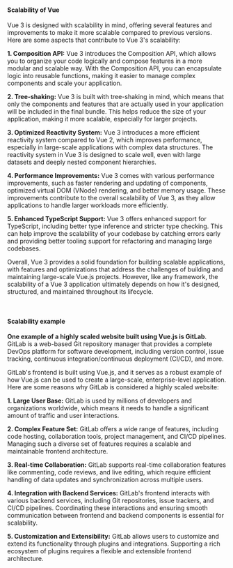 <h4>Scalability of Vue</h4>

Vue 3 is designed with scalability in mind, offering several features and improvements to make it more scalable compared to previous versions. Here are some aspects that contribute to Vue 3's scalability:

<b>1. Composition API:</b> Vue 3 introduces the Composition API, which allows you to organize your code logically and compose features in a more modular and scalable way. With the Composition API, you can encapsulate logic into reusable functions, making it easier to manage complex components and scale your application.

<b>2. Tree-shaking:</b> Vue 3 is built with tree-shaking in mind, which means that only the components and features that are actually used in your application will be included in the final bundle. This helps reduce the size of your application, making it more scalable, especially for larger projects.

<b>3. Optimized Reactivity System:</b> Vue 3 introduces a more efficient reactivity system compared to Vue 2, which improves performance, especially in large-scale applications with complex data structures. The reactivity system in Vue 3 is designed to scale well, even with large datasets and deeply nested component hierarchies.

<b>4. Performance Improvements:</b> Vue 3 comes with various performance improvements, such as faster rendering and updating of components, optimized virtual DOM (VNode) rendering, and better memory usage. These improvements contribute to the overall scalability of Vue 3, as they allow applications to handle larger workloads more efficiently.

<b>5. Enhanced TypeScript Support:</b> Vue 3 offers enhanced support for TypeScript, including better type inference and stricter type checking. This can help improve the scalability of your codebase by catching errors early and providing better tooling support for refactoring and managing large codebases.

Overall, Vue 3 provides a solid foundation for building scalable applications, with features and optimizations that address the challenges of building and maintaining large-scale Vue.js projects. However, like any framework, the scalability of a Vue 3 application ultimately depends on how it's designed, structured, and maintained throughout its lifecycle.

&nbsp;</br>
<h4>Scalability example</h4>

**One example of a highly scaled website built using Vue.js is GitLab**. GitLab is a web-based Git repository manager that provides a complete DevOps platform for software development, including version control, issue tracking, continuous integration/continuous deployment (CI/CD), and more.

GitLab's frontend is built using Vue.js, and it serves as a robust example of how Vue.js can be used to create a large-scale, enterprise-level application. Here are some reasons why GitLab is considered a highly scaled website:

<b>1. Large User Base:</b> GitLab is used by millions of developers and organizations worldwide, which means it needs to handle a significant amount of traffic and user interactions.

<b>2. Complex Feature Set:</b> GitLab offers a wide range of features, including code hosting, collaboration tools, project management, and CI/CD pipelines. Managing such a diverse set of features requires a scalable and maintainable frontend architecture.

<b>3. Real-time Collaboration:</b> GitLab supports real-time collaboration features like commenting, code reviews, and live editing, which require efficient handling of data updates and synchronization across multiple users.

<b>4. Integration with Backend Services:</b> GitLab's frontend interacts with various backend services, including Git repositories, issue trackers, and CI/CD pipelines. Coordinating these interactions and ensuring smooth communication between frontend and backend components is essential for scalability.

<b>5. Customization and Extensibility:</b> GitLab allows users to customize and extend its functionality through plugins and integrations. Supporting a rich ecosystem of plugins requires a flexible and extensible frontend architecture.
